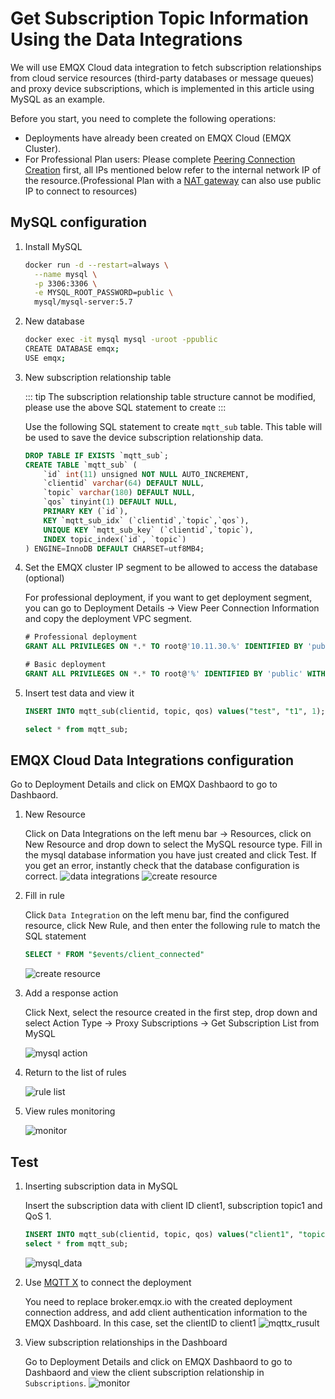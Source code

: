 # Get Subscription Topic Information Using the Data Integrations

We will use EMQX Cloud data integration to fetch subscription relationships from cloud service resources (third-party databases or message queues) and proxy device subscriptions, which is implemented in this article using MySQL as an example.

Before you start, you need to complete the following operations:

- Deployments have already been created on EMQX Cloud (EMQX Cluster).
- For Professional Plan users: Please complete [Peering Connection Creation](../deployments/vpc_peering.md) first, all IPs mentioned below refer to the internal network IP of the resource.(Professional Plan with a [NAT gateway](../vas/nat-gateway.md) can also use public IP to connect to resources)

## MySQL configuration

1. Install MySQL

   ```bash
   docker run -d --restart=always \
     --name mysql \
     -p 3306:3306 \
     -e MYSQL_ROOT_PASSWORD=public \
     mysql/mysql-server:5.7
   ```

2. New database

   ```bash
   docker exec -it mysql mysql -uroot -ppublic
   CREATE DATABASE emqx;
   USE emqx;
   ```

3. New subscription relationship table

   ::: tip
   The subscription relationship table structure cannot be modified, please use the above SQL statement to create
   :::

   Use the following SQL statement to create `mqtt_sub` table. This table will be used to save the device subscription relationship data.

   ```sql
   DROP TABLE IF EXISTS `mqtt_sub`;
   CREATE TABLE `mqtt_sub` (
       `id` int(11) unsigned NOT NULL AUTO_INCREMENT,
       `clientid` varchar(64) DEFAULT NULL,
       `topic` varchar(180) DEFAULT NULL,
       `qos` tinyint(1) DEFAULT NULL,
       PRIMARY KEY (`id`),
       KEY `mqtt_sub_idx` (`clientid`,`topic`,`qos`),
       UNIQUE KEY `mqtt_sub_key` (`clientid`,`topic`),
       INDEX topic_index(`id`, `topic`)
   ) ENGINE=InnoDB DEFAULT CHARSET=utf8MB4;
   ```

4. Set the EMQX cluster IP segment to be allowed to access the database (optional)

   For professional deployment, if you want to get deployment segment, you can go to Deployment Details → View Peer Connection Information and copy the deployment VPC segment.

   ```sql
   # Professional deployment
   GRANT ALL PRIVILEGES ON *.* TO root@'10.11.30.%' IDENTIFIED BY 'public' WITH GRANT OPTION;

   # Basic deployment
   GRANT ALL PRIVILEGES ON *.* TO root@'%' IDENTIFIED BY 'public' WITH GRANT OPTION;
   ```

5. Insert test data and view it

   ```sql
   INSERT INTO mqtt_sub(clientid, topic, qos) values("test", "t1", 1);

   select * from mqtt_sub;
   ```

## EMQX Cloud Data Integrations configuration

Go to Deployment Details and click on EMQX Dashbaord to go to Dashbaord.

1. New Resource

   Click on Data Integrations on the left menu bar → Resources, click on New Resource and drop down to select the MySQL resource type. Fill in the mysql database information you have just created and click Test. If you get an error, instantly check that the database configuration is correct.
   ![data integrations](./_assets/data_integrations_get_sub_from_mysql.png)
   ![create resource](./_assets/create_mysql_resource_get_subs_from_mysql.png)

2. Fill in rule

   Click `Data Integration` on the left menu bar, find the configured resource, click New Rule, and then enter the following rule to match the SQL statement

   ```sql
   SELECT * FROM "$events/client_connected"
   ```

   ![create resource](./_assets/rule_get_subs_mysql.png)

3. Add a response action

   Click Next, select the resource created in the first step, drop down and select Action Type → Proxy Subscriptions → Get Subscription List from MySQL

   ![mysql action](./_assets/get_subs_mysql_action.png)

4. Return to the list of rules

   ![rule list](./_assets/view_rule_engine_mysql_get_subs.png)

5. View rules monitoring

   ![monitor](./_assets/view_monitor_mysql_get_subs.png)

## Test

1. Inserting subscription data in MySQL

   Insert the subscription data with client ID client1, subscription topic1 and QoS 1.

   ```sql
   INSERT INTO mqtt_sub(clientid, topic, qos) values("client1", "topic1", 1);
   select * from mqtt_sub;
   ```

   ![mysql_data](./_assets/insert_subs_mysql.png)
2. Use [MQTT X](https://mqttx.app/) to connect the deployment

   You need to replace broker.emqx.io with the created deployment connection address, and add client authentication information to the EMQX Dashboard.
   In this case, set the clientID to client1
   ![mqttx_rusult](./_assets/connect_mqtt_get_subs_mysql.png)

3. View subscription relationships in the Dashboard

   Go to Deployment Details and click on EMQX Dashbaord to go to Dashbaord and view the client subscription relationship in `Subscriptions`.
   ![monitor](./_assets/dashboard_get_subs_mysql.png)

